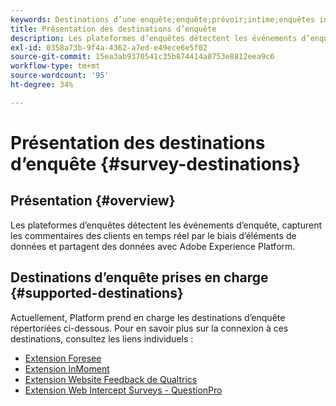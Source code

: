 ```yaml
---
keywords: Destinations d’une enquête;enquête;prévoir;intime;enquêtes interception web;mesures Qualtrics
title: Présentation des destinations d’enquête
description: Les plateformes d’enquêtes détectent les événements d’enquête, capturent les commentaires des clients en temps réel par le biais d’éléments de données et partagent des données avec Adobe Experience Platform.
exl-id: 0358a73b-9f4a-4362-a7ed-e49ece6e5f02
source-git-commit: 15ea3ab9370541c35b874414a8753e8812eea9c6
workflow-type: tm+mt
source-wordcount: '95'
ht-degree: 34%

---
```


# Présentation des destinations d’enquête {#survey-destinations}

## Présentation {#overview}

Les plateformes d’enquêtes détectent les événements d’enquête, capturent les commentaires des clients en temps réel par le biais d’éléments de données et partagent des données avec Adobe Experience Platform.

## Destinations d’enquête prises en charge {#supported-destinations}

Actuellement, Platform prend en charge les destinations d’enquête répertoriées ci-dessous. Pour en savoir plus sur la connexion à ces destinations, consultez les liens individuels :

* [Extension Foresee](./foresee.md)
* [Extension InMoment](./inmoment.md)
* [Extension Website Feedback de Qualtrics](./qualtrics.md)
* [Extension Web Intercept Surveys - QuestionPro](./web-intercept-surveys.md)
